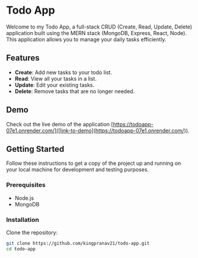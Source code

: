 # Todo App

Welcome to my Todo App, a full-stack CRUD (Create, Read, Update, Delete) application built using the MERN stack (MongoDB, Express, React, Node). This application allows you to manage your daily tasks efficiently.

## Features

- **Create**: Add new tasks to your todo list.
- **Read**: View all your tasks in a list.
- **Update**: Edit your existing tasks.
- **Delete**: Remove tasks that are no longer needed.

## Demo

Check out the live demo of the application [https://todoapp-07e1.onrender.com/]([link-to-demo](https://todoapp-07e1.onrender.com/)).

## Getting Started

Follow these instructions to get a copy of the project up and running on your local machine for development and testing purposes.

### Prerequisites

- Node.js
- MongoDB

### Installation

Clone the repository:

```bash
git clone https://github.com/kingpranav21/todo-app.git
cd todo-app

